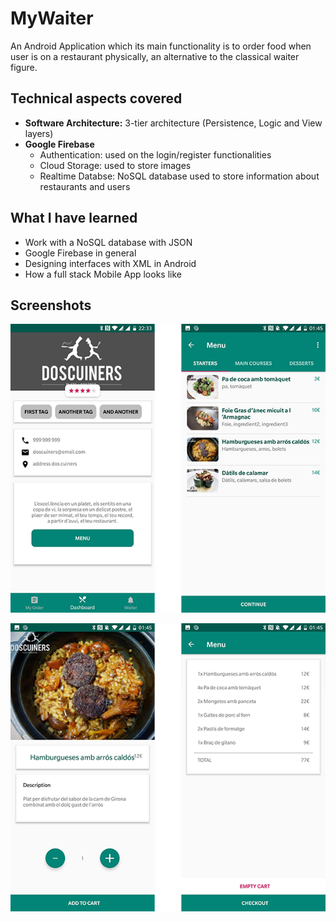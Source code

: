 # MyWaiter

An Android Application which its main functionality is to order food when user is on a restaurant physically, an alternative to the classical waiter figure.

## Technical aspects covered
- **Software Architecture:** 3-tier architecture (Persistence, Logic and View layers)
- **Google Firebase**
  - Authentication: used on the login/register functionalities
  - Cloud Storage: used to store images
  - Realtime Databse: NoSQL database used to store information about restaurants and users

## What I have learned
- Work with a NoSQL database with JSON
- Google Firebase in general
- Designing interfaces with XML in Android
- How a full stack Mobile App looks like

## Screenshots
![](/docs/screenshots/restaurant_menu.png)

![](/docs/screenshots/detail_cart.png)